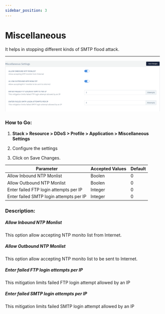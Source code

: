 ```yaml
---
sidebar_position: 3
---
```


# Miscellaneous

It helps in stopping different kinds of SMTP flood attack.

---

![miscellaneous_settimgs](\img\ddos\ddos17.png)

### **How to Go:**

1. **Stack > Resource > DDoS > Profile > Application > Miscellaneous Settings**

2. Configure the settings 

3. Click on Save Changes.

| Parameter                               | Accepted Values  | Default |
|-----------------------------------------|------------------|---------|
| Allow Inbound NTP Monlist               | Boolen           | 0       |
| Allow Outbound NTP Monlist              | Boolen           | 0       |
| Enter failed FTP login attempts per IP  | Integer          | 0       |
| Enter failed SMTP login attempts per IP | Integer          | 0       |

### **Description:**

##### **Allow Inbound NTP Monlist**

This option allow accepting NTP monito list from Internet.

##### **Allow Outbound NTP Monlist**

This option allow accepting NTP monito list to be sent to Internet.

##### **Enter failed FTP login attempts per IP**

This mitigation limits failed FTP login attempt allowed by an IP

##### **Enter failed SMTP login attempts per IP**

This mitigation limits failed SMTP login attempt allowed by an IP